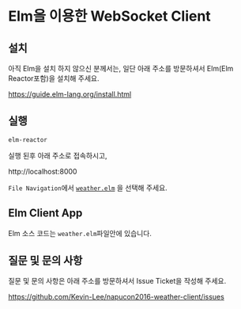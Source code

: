 Elm을 이용한 WebSocket Client
===========================

## 설치

아직 Elm을 설치 하지 않으신 분께서는, 일단 아래 주소를 방문하셔서
Elm(Elm Reactor포함)을 설치해 주세요.

https://guide.elm-lang.org/install.html

## 실행
```shell
elm-reactor
```

실행 된후 아래 주소로 접속하시고,

http://localhost:8000

`File Navigation`에서 [`weather.elm`](http://localhost:8000/weather.elm) 을 선택해 주세요.

## Elm Client App
Elm 소스 코드는 `weather.elm`파일안에 있습니다.

## 질문 및 문의 사항
질문 및 문의 사항은 아래 주소를 방문하셔서 Issue Ticket을 작성해 주세요.

https://github.com/Kevin-Lee/napucon2016-weather-client/issues
